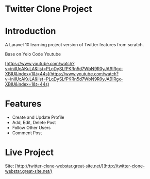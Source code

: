 # Twitter Clone Project

# Introduction
A Laravel 10 learning project version of Twitter features from scratch. 

Base on Yelo Code Youtube

[https://www.youtube.com/watch?v=iniIUcAKuLA&list=PLqDySLfPKRn5d7WbN9R0yJA9IRgx-XBlU&index=1&t=44s](https://www.youtube.com/watch?v=iniIUcAKuLA&list=PLqDySLfPKRn5d7WbN9R0yJA9IRgx-XBlU&index=1&t=44s)


# Features
- Create and Update Profile
- Add, Edit, Delete Post
- Follow Other Users
- Comment Post

# Live Project
Site: [http://twitter-clone-webstar.great-site.net/](http://twitter-clone-webstar.great-site.net/)
